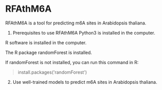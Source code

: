 # RFAthM6A
RFAthM6A is a tool for predicting m6A sites in Arabidopsis thaliana.

1. Prerequisites to use RFAthM6A
Python3 is installed in the computer.

R software is installed in the computer.

The R package randomForest is installed. 

If randomForest is not installed, you can run this command in R:
>install.packages('randomForest')

2. Use well-trained models to predict m6A sites in Arabidopsis thaliana.

